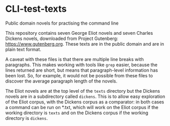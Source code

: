 # CLI-test-texts
Public domain novels for practising the command line

This repository contains seven George Eliot novels and seven Charles Dickens novels, downloaded from Project Gutenberg: https://www.gutenberg.org. These texts are in the public domain and are in plain text format.

A caveat with these files is that there are multiple line breaks with paragraphs. This makes working with tools like `grep` easier, because the lines returned are short, but means that paragraph-level information has been lost. So, for example, it would not be possible from these files to discover the average paragraph length of the novels.

The Eliot novels are at the top level of the `texts` directory but the Dickens novels are in a subdirectory called `dickens`. This is to allow easy exploration of the Eliot corpus, with the Dickens corpus as a comparator: in both cases a command can be run on *.txt, which will work on the Eliot corpus if the working directory is `texts` and on the Dickens corpus if the working directory is `dickens`.
